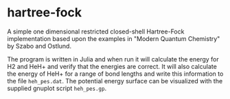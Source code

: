 hartree-fock
============

A simple one dimensional restricted closed-shell Hartree-Fock implementation 
based upon the examples in "Modern Quantum Chemistry" by Szabo and Ostlund.

The program is written in Julia and when run it will calculate the energy
for H2 and HeH+ and verify that the energies are correct. It will also
calculate the energy of HeH+ for a range of bond lengths and write this
information to the file `heh_pes.dat`. The potential energy surface
can be visualized with the supplied gnuplot script `heh_pes.gp`.
